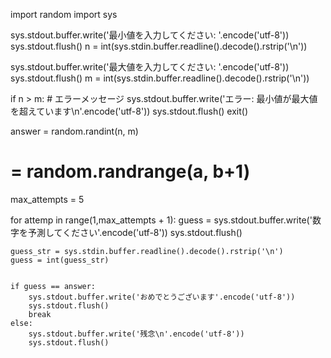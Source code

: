 import random
import sys

sys.stdout.buffer.write('最小値を入力してください: '.encode('utf-8'))
sys.stdout.flush()
n = int(sys.stdin.buffer.readline().decode().rstrip('\n'))

sys.stdout.buffer.write('最大値を入力してください: '.encode('utf-8'))
sys.stdout.flush()
m = int(sys.stdin.buffer.readline().decode().rstrip('\n'))

if n > m:
    # エラーメッセージ
    sys.stdout.buffer.write('エラー: 最小値が最大値を超えています\n'.encode('utf-8'))
    sys.stdout.flush()
    exit()

answer = random.randint(n, m)
# = random.randrange(a, b+1)
max_attempts = 5

for attemp in range(1,max_attempts + 1):
    guess = sys.stdout.buffer.write('数字を予測してください'.encode('utf-8'))
    sys.stdout.flush()

    guess_str = sys.stdin.buffer.readline().decode().rstrip('\n')
    guess = int(guess_str)


    if guess == answer:
        sys.stdout.buffer.write('おめでとうございます'.encode('utf-8'))
        sys.stdout.flush()
        break
    else:
        sys.stdout.buffer.write('残念\n'.encode('utf-8'))
        sys.stdout.flush()

